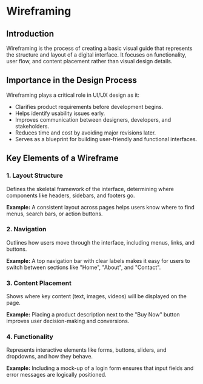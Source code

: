 # Wireframing

## Introduction

Wireframing is the process of creating a basic visual guide that represents the structure and layout of a digital interface. It focuses on functionality, user flow, and content placement rather than visual design details.

## Importance in the Design Process

Wireframing plays a critical role in UI/UX design as it:

- Clarifies product requirements before development begins.
- Helps identify usability issues early.
- Improves communication between designers, developers, and stakeholders.
- Reduces time and cost by avoiding major revisions later.
- Serves as a blueprint for building user-friendly and functional interfaces.

## Key Elements of a Wireframe

### 1. Layout Structure
Defines the skeletal framework of the interface, determining where components like headers, sidebars, and footers go.

**Example:** A consistent layout across pages helps users know where to find menus, search bars, or action buttons.

### 2. Navigation
Outlines how users move through the interface, including menus, links, and buttons.

**Example:** A top navigation bar with clear labels makes it easy for users to switch between sections like "Home", "About", and "Contact".

### 3. Content Placement
Shows where key content (text, images, videos) will be displayed on the page.

**Example:** Placing a product description next to the "Buy Now" button improves user decision-making and conversions.

### 4. Functionality
Represents interactive elements like forms, buttons, sliders, and dropdowns, and how they behave.

**Example:** Including a mock-up of a login form ensures that input fields and error messages are logically positioned.
